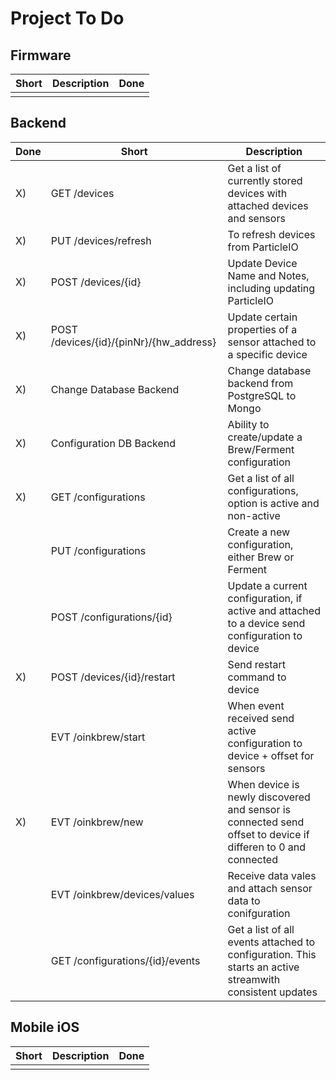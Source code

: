 # Project To Do

## Firmware

| Short | Description | Done |
| ----- | ----------- | ---- |
|       |             |      |

## Backend

| Done | Short                                   | Description                                                                                                  |
| ---- | --------------------------------------- | ------------------------------------------------------------------------------------------------------------ |
| X)   | GET /devices                            | Get a list of currently stored devices with attached devices and sensors                                     |
| X)   | PUT /devices/refresh                    | To refresh devices from ParticleIO                                                                           |
| X)   | POST /devices/{id}                      | Update Device Name and Notes, including updating ParticleIO                                                  |
| X)   | POST /devices/{id}/{pinNr}/{hw_address} | Update certain properties of a sensor attached to a specific device                                          |
| X)   | Change Database Backend                 | Change database backend from PostgreSQL to Mongo                                                             |
| X)   | Configuration DB Backend                | Ability to create/update a Brew/Ferment configuration                                                        |
| X)   | GET /configurations                     | Get a list of all configurations, option is active and non-active                                            |
|      | PUT /configurations                     | Create a new configuration, either Brew or Ferment                                                           |
|      | POST /configurations/{id}               | Update a current configuration, if active and attached to a device send configuration to device              |
| X)   | POST /devices/{id}/restart              | Send restart command to device                                                                               |
|      | EVT /oinkbrew/start                     | When event received send active configuration to device + offset for sensors                                 |
| X)   | EVT /oinkbrew/new                       | When device is newly discovered and sensor is connected send offset to device if differen to 0 and connected |
|      | EVT /oinkbrew/devices/values            | Receive data vales and attach sensor data to conifguration                                                   |
|      | GET /configurations/{id}/events         | Get a list of all events attached to configuration. This starts an active streamwith consistent updates      |

## Mobile iOS

| Short | Description | Done |
| ----- | ----------- | ---- |
|       |             |      |
